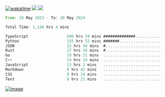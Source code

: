 [![wakatime](https://wakatime.com/badge/user/00eead22-fb14-4dd0-ab8a-3625cafbd50d.svg)](https://wakatime.com/@00eead22-fb14-4dd0-ab8a-3625cafbd50d)
![](https://komarev.com/ghpvc/?username=flatypus)
![](https://pixel.flatypus.me/flatypus?type=tracker)
<!--START_SECTION:waka-->

```rust
From: 19 May 2023 - To: 20 May 2024

Total Time: 1,194 hrs 4 mins

TypeScript                 686 hrs 59 mins ##############...........   57.30 %
Python                     325 hrs 52 mins #######..................   27.18 %
JSON                       32 hrs 50 mins  #........................   02.74 %
Rust                       27 hrs 58 mins  #........................   02.33 %
Go                         19 hrs 21 mins  .........................   01.62 %
C++                        14 hrs 24 mins  .........................   01.20 %
JavaScript                 13 hrs 2 mins   .........................   01.09 %
Markdown                   9 hrs 42 mins   .........................   00.81 %
CSS                        8 hrs 24 mins   .........................   00.70 %
Text                       8 hrs 21 mins   .........................   00.70 %
```

<!--END_SECTION:waka-->
[<img alt="image" src="https://github.com/flatypus/flatypus/assets/68029599/0a302dc1-501c-43a0-ae8d-37ec4817f3bd">](https://flatypus.me)

